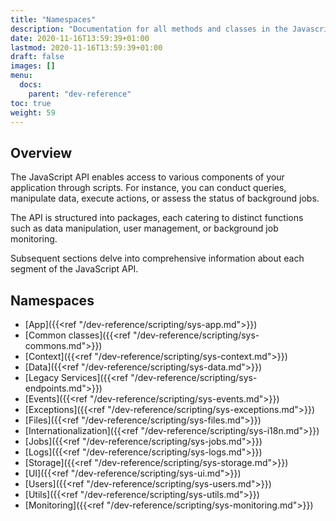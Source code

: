 ```yaml
---
title: "Namespaces"
description: "Documentation for all methods and classes in the Javascript API of the Slingr platform."
date: 2020-11-16T13:59:39+01:00
lastmod: 2020-11-16T13:59:39+01:00
draft: false
images: []
menu:
  docs:
    parent: "dev-reference"
toc: true
weight: 59
---
```


## **Overview**

The JavaScript API enables access to various components of your application through scripts. For instance, you can conduct queries, manipulate data, execute actions, or assess the status of background jobs.

The API is structured into packages, each catering to distinct functions such as data manipulation, user management, or background job monitoring.

Subsequent sections delve into comprehensive information about each segment of the JavaScript API.

## **Namespaces**

- [App]({{<ref "/dev-reference/scripting/sys-app.md">}})
- [Common classes]({{<ref "/dev-reference/scripting/sys-commons.md">}})
- [Context]({{<ref "/dev-reference/scripting/sys-context.md">}})
- [Data]({{<ref "/dev-reference/scripting/sys-data.md">}})
- [Legacy Services]({{<ref "/dev-reference/scripting/sys-endpoints.md">}})
- [Events]({{<ref "/dev-reference/scripting/sys-events.md">}})
- [Exceptions]({{<ref "/dev-reference/scripting/sys-exceptions.md">}})
- [Files]({{<ref "/dev-reference/scripting/sys-files.md">}})
- [Internationalization]({{<ref "/dev-reference/scripting/sys-i18n.md">}})
- [Jobs]({{<ref "/dev-reference/scripting/sys-jobs.md">}})
- [Logs]({{<ref "/dev-reference/scripting/sys-logs.md">}})
- [Storage]({{<ref "/dev-reference/scripting/sys-storage.md">}})
- [UI]({{<ref "/dev-reference/scripting/sys-ui.md">}})
- [Users]({{<ref "/dev-reference/scripting/sys-users.md">}})
- [Utils]({{<ref "/dev-reference/scripting/sys-utils.md">}})
- [Monitoring]({{<ref "/dev-reference/scripting/sys-monitoring.md">}})
